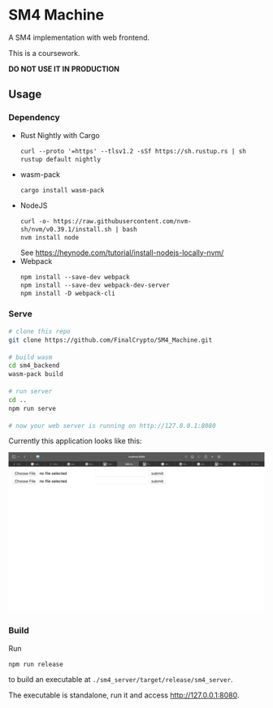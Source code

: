 # SM4 Machine

A SM4 implementation with web frontend.

This is a coursework. 

**DO NOT USE IT IN PRODUCTION**
## Usage

### Dependency

- Rust Nightly with Cargo
  ```
  curl --proto '=https' --tlsv1.2 -sSf https://sh.rustup.rs | sh
  rustup default nightly
  ```
- wasm-pack
  ```
  cargo install wasm-pack
  ```
- NodeJS
  ```
  curl -o- https://raw.githubusercontent.com/nvm-sh/nvm/v0.39.1/install.sh | bash
  nvm install node
  ```
  See https://heynode.com/tutorial/install-nodejs-locally-nvm/
- Webpack
  ```
  npm install --save-dev webpack
  npm install --save-dev webpack-dev-server
  npm install -D webpack-cli
  ```

### Serve

```sh
# clone this repo
git clone https://github.com/FinalCrypto/SM4_Machine.git

# build wasm
cd sm4_backend
wasm-pack build

# run server
cd ..
npm run serve

# now your web server is running on http://127.0.0.1:8080
```
  
Currently this application looks like this:

![](./screenshots/webpage.png)

### Build

Run

```
npm run release
```

to build an executable at `./sm4_server/target/release/sm4_server`.

The executable is standalone, run it and access http://127.0.0.1:8080. 
